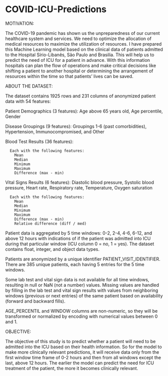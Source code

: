# COVID-ICU-Predictions
MOTIVATION: 

The COVID-19 pandemic has shown us the unpreparedness of our current healthcare system and services. We need to optimize the allocation of medical resources to maximize the utilization of resources. I have prepared this Machine Learning model based on the clinical data of patients admitted to the Hospital Sírio-Libanês, São Paulo and Brasilia. This will help us to predict the need of ICU for a patient in advance. With this information hospitals can plan the flow of operations and make critical decisions like shifting a patient to another hospital or determining the arrangement of resources within the time so that patients’ lives can be saved.

ABOUT THE DATASET: 

The dataset contains 1925 rows and 231 columns of anonymized patient data with 54 features: 

  Patient Demographics (3 features): Age above 65 years old, Age percentile, Gender
  
  Disease Groupings (9 features): Groupings 1-6 (past comorbidities), Hypertension, Immunocompromised, and Other
  
  Blood Test Results (36 features):
  
      Each with the following features:
        Mean
        Median
        Minimum
        Maximum
        Difference (max - min)
        
  Vital Signs Results (6 features): Diastolic blood pressure, Systolic blood pressure, Heart rate, Respiratory rate, Temperature, Oxygen
  saturation
  
      Each with the following features:
        Mean
        Median
        Minimum
        Maximum
        Difference (max - min)
        Relative difference (diff / med)

Patient data is aggregated by 5 time windows: 0-2, 2-4, 4-6, 6-12, and above 12 hours with indications of if the patient was admitted into ICU during that particular window (ICU column 0 = no, 1 = yes). The dataset contains float, integer, and object data types.

Patients are anonymized by a unique identifier PATIENT_VISIT_IDENTIFIER. There are 385 unique patients, each having 5 entries for the 5 time windows.

Some lab test and vital sign data is not available for all time windows, resulting in null or NaN (not a number) values. Missing values are handled by filling in the lab test and vital sign results with values from neighboring windows (previous or next entries) of the same patient based on availability (forward and backward fills).

AGE_PERCENTIL and WINDOW columns are non-numeric, so they will be transformed or normalized by encoding with numerical values between 0 and 1. 

OBJECTIVE: 

The objective of this study is to predict whether a patient will need to be admitted into the ICU based on their health information. So for the model to make more clinically relevant predictions, it will receive data only from the first window time frame of 0-2 hours and then from all windows except the last, above 12 hours. The earlier the model can predict the need for ICU treatment of the patient, the more it becomes clinically relevant.
